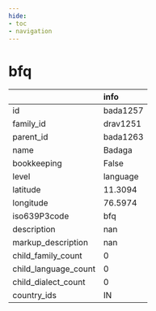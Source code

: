 ```yaml
---
hide:
- toc
- navigation
---
```

# bfq
|                      | info     |
|:---------------------|:---------|
| id                   | bada1257 |
| family_id            | drav1251 |
| parent_id            | bada1263 |
| name                 | Badaga   |
| bookkeeping          | False    |
| level                | language |
| latitude             | 11.3094  |
| longitude            | 76.5974  |
| iso639P3code         | bfq      |
| description          | nan      |
| markup_description   | nan      |
| child_family_count   | 0        |
| child_language_count | 0        |
| child_dialect_count  | 0        |
| country_ids          | IN       |